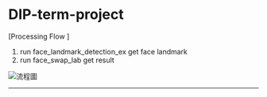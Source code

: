 # DIP-term-project   
  
[Processing Flow ] 
1. run face_landmark_detection_ex get face landmark  
2. run face_swap_lab get result  
  
![][img-link]
  
--------------------------------
[img-link]:/result/Process%20Flow%20Chart.png "流程圖"
